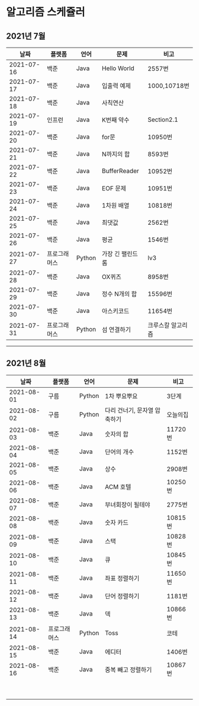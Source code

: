 # 알고리즘 스케쥴러

## 2021년 7월

| 날짜       | 플랫폼       | 언어   | 문제             | 비고              |
| ---------- | ------------ | ------ | ---------------- | ----------------- |
| 2021-07-16 | 백준         | Java   | Hello World      | 2557번            |
| 2021-07-17 | 백준         | Java   | 입출력 예제      | 1000,10718번      |
| 2021-07-18 | 백준         | Java   | 사칙연산         |                   |
| 2021-07-19 | 인프런       | Java   | K번째 약수       | Section2.1        |
| 2021-07-20 | 백준         | Java   | for문            | 10950번           |
| 2021-07-21 | 백준         | Java   | N까지의 합       | 8593번            |
| 2021-07-22 | 백준         | Java   | BufferReader     | 10952번           |
| 2021-07-23 | 백준         | Java   | EOF 문제         | 10951번           |
| 2021-07-24 | 백준         | Java   | 1차원 배열       | 10818번           |
| 2021-07-25 | 백준         | Java   | 최댓값           | 2562번            |
| 2021-07-26 | 백준         | Java   | 평균             | 1546번            |
| 2021-07-27 | 프로그래머스 | Python | 가장 긴 팰린드롬 | lv3               |
| 2021-07-28 | 백준         | Java   | OX퀴즈           | 8958번            |
| 2021-07-29 | 백준         | Java   | 정수 N개의 합    | 15596번           |
| 2021-07-30 | 백준         | Java   | 아스키코드       | 11654번           |
| 2021-07-31 | 프로그래머스 | Python | 섬 연결하기      | 크루스칼 알고리즘 |

----

## 2021년 8월

| 날짜       | 플랫폼       | 언어   | 문제                         | 비고     |
| ---------- | ------------ | ------ | ---------------------------- | -------- |
| 2021-08-01 | 구름         | Python | 1차 뿌요뿌요                 | 3단계    |
| 2021-08-02 | 구름         | Python | 다리 건너기, 문자열 압축하기 | 오늘의집 |
| 2021-08-03 | 백준         | Java   | 숫자의 합                    | 11720번  |
| 2021-08-04 | 백준         | Java   | 단어의 개수                  | 1152번   |
| 2021-08-05 | 백준         | Java   | 상수                         | 2908번   |
| 2021-08-06 | 백준         | Java   | ACM 호텔                     | 10250번  |
| 2021-08-07 | 백준         | Java   | 부녀회장이 될테야            | 2775번   |
| 2021-08-08 | 백준         | Java   | 숫자 카드                    | 10815번  |
| 2021-08-09 | 백준         | Java   | 스택                         | 10828번  |
| 2021-08-10 | 백준         | Java   | 큐                           | 10845번  |
| 2021-08-11 | 백준         | Java   | 좌표 정렬하기                | 11650번  |
| 2021-08-12 | 백준         | Java   | 단어 정렬하기                | 1181번   |
| 2021-08-13 | 백준         | Java   | 덱                           | 10866번  |
| 2021-08-14 | 프로그래머스 | Python | Toss                         | 코테     |
| 2021-08-15 | 백준         | Java   | 에디터                       | 1406번   |
| 2021-08-16 | 백준         | Java   | 중복 빼고 정렬하기           | 10867번  |
|            |              |        |                              |          |
|            |              |        |                              |          |
|            |              |        |                              |          |
|            |              |        |                              |          |
|            |              |        |                              |          |
|            |              |        |                              |          |
|            |              |        |                              |          |
|            |              |        |                              |          |
|            |              |        |                              |          |

